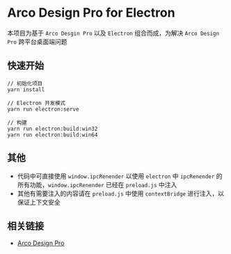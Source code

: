 # Arco Design Pro for Electron

本项目为基于 `Arco Desgin Pro` 以及 `Electron` 组合而成，为解决 `Arco Design Pro` 跨平台桌面端问题

## 快速开始

```
// 初始化项目
yarn install

// Electron 开发模式
yarn run electron:serve

// 构建
yarn run electron:build:win32
yarn run electron:build:win64
```

## 其他
* 代码中可直接使用 `window.ipcRenender` 以使用 `electron` 中 `ipcRenender` 的所有功能，`window.ipcRenender` 已经在 `preload.js` 中注入
* 其他有需要注入的内容请在 `preload.js` 中使用 `contextBridge` 进行注入，以保证上下文安全

## 相关链接
* [Arco Design Pro](https://github.com/arco-design/arco-design-pro)
